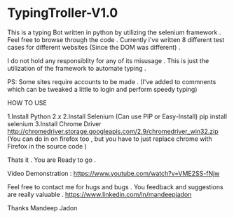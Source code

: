 # TypingTroller-V1.0
This is a typing Bot written in python by utilizing the selenium framework . Feel free to browse through the code . Currently i've written 8 different test cases for different websites (Since the DOM was different) .

I do not hold any responsiblity for any of its misusage . This is just the utilization of the framework to automate typing .

PS: Some sites require accounts to be made . (I've added to commnents which can be tweaked a little to login and perform speedy typing)


HOW TO USE 

1.Install Python 2.x
2.Install Selenium (Can use PIP or Easy-Install)
        pip install selenium
3.Install Chrome Driver http://chromedriver.storage.googleapis.com/2.9/chromedriver_win32.zip (You can do in on firefox too , but you have to just replace chrome with Firefox in the source code )

Thats it . You are Ready to go .


Video Demonstration : https://www.youtube.com/watch?v=VME2SS-fNjw

Feel free to contact me for hugs and bugs . You feedback and suggestions are really valuable . 
https://www.linkedin.com/in/mandeepjadon


Thanks 
Mandeep Jadon
